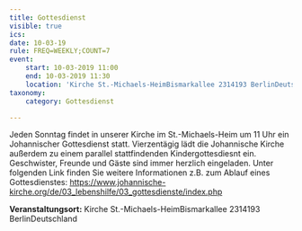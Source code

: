 ```yaml
---
title: Gottesdienst
visible: true
ics: 
date: 10-03-19
rule: FREQ=WEEKLY;COUNT=7
event:
	start: 10-03-2019 11:00
	end: 10-03-2019 11:30
	location: 'Kirche St.-Michaels-HeimBismarkallee 2314193 BerlinDeutschland'
taxonomy:
	category: Gottesdienst

---
```

Jeden Sonntag findet in unserer Kirche im St.-Michaels-Heim um 11 Uhr ein Johannischer Gottesdienst statt. Vierzentägig lädt die Johannische Kirche außerdem zu einem parallel stattfindenden Kindergottesdiesnt ein. Geschwister, Freunde und Gäste sind immer herzlich eingeladen. Unter folgenden Link finden Sie weitere Informationen z.B. zum Ablauf eines Gottesdienstes: https://www.johannische-kirche.org/de/03_lebenshilfe/03_gottesdienste/index.php


**Veranstaltungsort:** Kirche St.-Michaels-HeimBismarkallee 2314193 BerlinDeutschland

